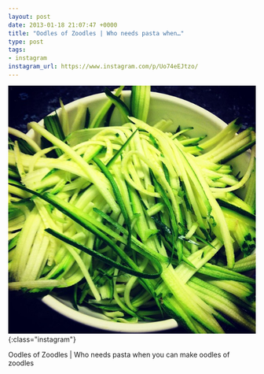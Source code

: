 ```yaml
---
layout: post
date: 2013-01-18 21:07:47 +0000
title: "Oodles of Zoodles | Who needs pasta when…"
type: post
tags:
- instagram
instagram_url: https://www.instagram.com/p/Uo74eEJtzo/
---
```


![Instagram - Uo74eEJtzo](/img/Uo74eEJtzo.jpg){:class="instagram"}

Oodles of Zoodles | Who needs pasta when you can make oodles of zoodles
